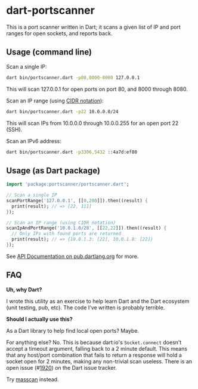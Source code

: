 # dart-portscanner

This is a port scanner written in Dart; it scans a given list of IP and port ranges for open sockets, and reports back.

## Usage (command line)

Scan a single IP:

```bash
dart bin/portscanner.dart -p80,8000-8080 127.0.0.1
```

This will scan 127.0.0.1 for open ports on port 80, and 8000 through 8080.

Scan an IP range (using [CIDR notation](http://en.wikipedia.org/wiki/Classless_Inter-Domain_Routing#CIDR_notation)):

```bash
dart bin/portscanner.dart -p22 10.0.0.0/24
```

This will scan IPs from 10.0.0.0 through 10.0.0.255 for an open port 22 (SSH).

Scan an IPv6 address:

```bash
dart bin/portscanner.dart -p3306,5432 ::4a7d:ef80
```

## Usage (as Dart package)

```dart
import 'package:portscanner/portscanner.dart';

// Scan a single IP
scanPortRange('127.0.0.1', [[0,200]]).then((result) {
  print(result); // => [22, 111]
});

// Scan an IP range (using CIDR notation)
scanIpAndPortRange('10.0.1.0/28', [[22,22]]).then((result) {
  // Only IPs with found ports are returned
  print(result); // => {10.0.1.3: [22], 10.0.1.8: [22]}
});
```

See [API Documentation on pub.dartlang.org](http://www.dartdocs.org/documentation/portscanner/0.0.1/index.html#portscanner/portscanner) for more.

## FAQ

**Uh, why Dart?**

I wrote this utility as an exercise to help learn Dart and the Dart ecosystem (unit testing, pub, etc). The code I've written is probably terrible.

**Should I actually use this?**

As a Dart library to help find local open ports? Maybe.

For anything else? No. This is because dart:io's `Socket.connect` doesn't accept a timeout argument, falling back to a 2 minute default. This means that any host/port combination that fails to return a response will hold a socket open for 2 minutes, making any non-trivial scan useless. There is an open issue (#[1920](https://code.google.com/p/dart/issues/detail?id=19120)) on the Dart issue tracker.

Try [masscan](https://github.com/robertdavidgraham/masscan) instead.